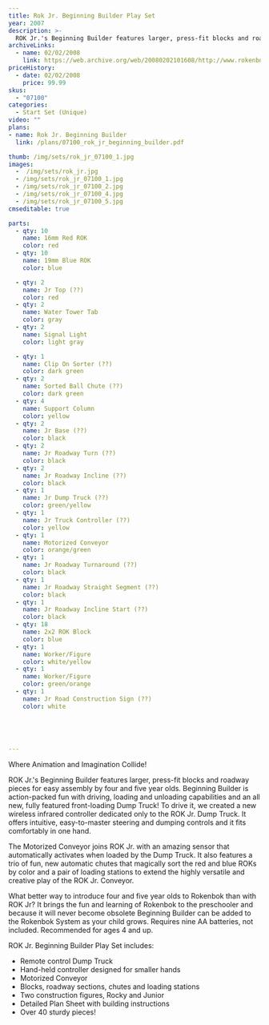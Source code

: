 ```yaml
---
title: Rok Jr. Beginning Builder Play Set
year: 2007
description: >-
  ROK Jr.'s Beginning Builder features larger, press-fit blocks and roadway pieces for easy assembly by four and five year olds. Beginning Builder is action-packed fun with driving, loading and unloading capabilities and an all new, fully featured front-loading Dump Truck!
archiveLinks:
  - name: 02/02/2008
    link: https://web.archive.org/web/20080202101608/http://www.rokenbok.com/catalog/07100_pd_ss_rokjr.html
priceHistory:
  - date: 02/02/2008
    price: 99.99
skus:
  - "07100"
categories:
  - Start Set (Unique)
video: ""
plans:
- name: Rok Jr. Beginning Builder
  link: /plans/07100_rok_jr_beginning_builder.pdf

thumb: /img/sets/rok_jr_07100_1.jpg
images:
  -  /img/sets/rok_jr.jpg
  - /img/sets/rok_jr_07100_1.jpg
  - /img/sets/rok_jr_07100_2.jpg
  - /img/sets/rok_jr_07100_4.jpg
  - /img/sets/rok_jr_07100_5.jpg
cmseditable: true

parts:
  - qty: 10
    name: 16mm Red ROK
    color: red
  - qty: 10
    name: 19mm Blue ROK
    color: blue

  - qty: 2
    name: Jr Top (??)
    color: red
  - qty: 2
    name: Water Tower Tab
    color: gray
  - qty: 2
    name: Signal Light
    color: light gray

  - qty: 1
    name: Clip On Sorter (??)
    color: dark green
  - qty: 2
    name: Sorted Ball Chute (??)
    color: dark green
  - qty: 4
    name: Support Column
    color: yellow
  - qty: 2
    name: Jr Base (??)
    color: black
  - qty: 2
    name: Jr Roadway Turn (??)
    color: black
  - qty: 2
    name: Jr Roadway Incline (??)
    color: black
  - qty: 1
    name: Jr Dump Truck (??)
    color: green/yellow
  - qty: 1
    name: Jr Truck Controller (??)
    color: yellow
  - qty: 1
    name: Motorized Conveyor
    color: orange/green
  - qty: 1
    name: Jr Roadway Turnaround (??)
    color: black
  - qty: 1
    name: Jr Roadway Straight Segment (??)
    color: black
  - qty: 1
    name: Jr Roadway Incline Start (??)
    color: black
  - qty: 18
    name: 2x2 ROK Block
    color: blue
  - qty: 1
    name: Worker/Figure
    color: white/yellow
  - qty: 1
    name: Worker/Figure
    color: green/orange
  - qty: 1
    name: Jr Road Construction Sign (??)
    color: white





---
```

Where Animation and Imagination Collide!

ROK Jr.'s Beginning Builder features larger, press-fit blocks and roadway pieces for easy assembly by four and five year olds. Beginning Builder is action-packed fun with driving, loading and unloading capabilities and an all new, fully featured front-loading Dump Truck! To drive it, we created a new wireless infrared controller dedicated only to the ROK Jr. Dump Truck. It offers intuitive, easy-to-master steering and dumping controls and it fits comfortably in one hand.

The Motorized Conveyor joins ROK Jr. with an amazing sensor that automatically activates when loaded by the Dump Truck. It also features a trio of fun, new automatic chutes that magically sort the red and blue ROKs by color and a pair of loading stations to extend the highly versatile and creative play of the ROK Jr. Conveyor.

What better way to introduce four and five year olds to Rokenbok than with ROK Jr? It brings the fun and learning of Rokenbok to the preschooler and because it will never become obsolete Beginning Builder can be added to the Rokenbok System as your child grows. Requires nine AA batteries, not included. Recommended for ages 4 and up.

ROK Jr. Beginning Builder Play Set includes:
- Remote control Dump Truck
- Hand-held controller designed for smaller hands
- Motorized Conveyor
- Blocks, roadway sections, chutes and loading stations
- Two construction figures, Rocky and Junior
- Detailed Plan Sheet with building instructions
- Over 40 sturdy pieces!
